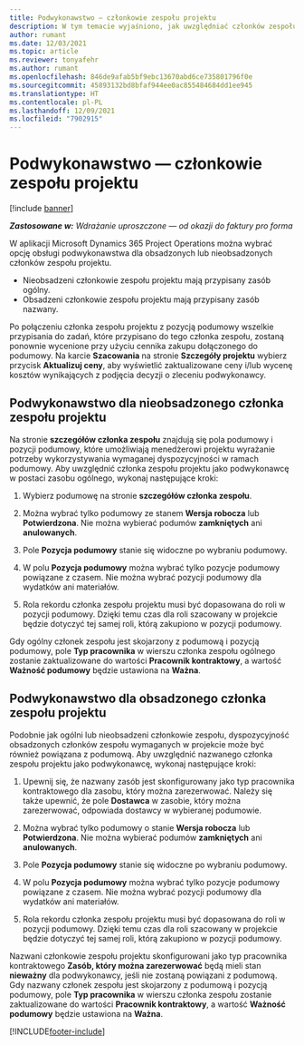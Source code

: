 ```yaml
---
title: Podwykonawstwo — członkowie zespołu projektu
description: W tym temacie wyjaśniono, jak uwzględniać członków zespołu projektu jako podwykonawców w aplikacji Microsoft Dynamics 365 Project Operations.
author: rumant
ms.date: 12/03/2021
ms.topic: article
ms.reviewer: tonyafehr
ms.author: rumant
ms.openlocfilehash: 846de9afab5bf9ebc13670abd6ce735801796f0e
ms.sourcegitcommit: 45893132bd8bfaf944ee0ac855484684dd1ee945
ms.translationtype: HT
ms.contentlocale: pl-PL
ms.lasthandoff: 12/09/2021
ms.locfileid: "7902915"
---
```

# <a name="subcontracting-project-team-members"></a>Podwykonawstwo — członkowie zespołu projektu

[!include [banner](../../includes/dataverse-preview.md)]

_**Zastosowane w:** Wdrażanie uproszczone — od okazji do faktury pro forma_

W aplikacji Microsoft Dynamics 365 Project Operations można wybrać opcję obsługi podwykonawstwa dla obsadzonych lub nieobsadzonych członków zespołu projektu.

- Nieobsadzeni członkowie zespołu projektu mają przypisany zasób ogólny.
- Obsadzeni członkowie zespołu projektu mają przypisany zasób nazwany.

Po połączeniu członka zespołu projektu z pozycją podumowy wszelkie przypisania do zadań, które przypisano do tego członka zespołu, zostaną ponownie wycenione przy użyciu cennika zakupu dołączonego do podumowy.  Na karcie **Szacowania** na stronie **Szczegóły projektu** wybierz przycisk **Aktualizuj ceny**, aby wyświetlić zaktualizowane ceny i/lub wycenę kosztów wynikających z podjęcia decyzji o zleceniu podwykonawcy. 

## <a name="subcontracting-an-unstaffed-project-team-member"></a>Podwykonawstwo dla nieobsadzonego członka zespołu projektu
Na stronie **szczegółów członka zespołu** znajdują się pola podumowy i pozycji podumowy, które umożliwiają menedżerowi projektu wyrażanie potrzeby wykorzystywania wymaganej dyspozycyjności w ramach podumowy. Aby uwzględnić członka zespołu projektu jako podwykonawcę w postaci zasobu ogólnego, wykonaj następujące kroki:

1.  Wybierz podumowę na stronie **szczegółów członka zespołu**.

2.  Można wybrać tylko podumowy ze stanem **Wersja robocza** lub **Potwierdzona**. Nie można wybierać podumów **zamkniętych** ani **anulowanych**. 

3.  Pole **Pozycja podumowy** stanie się widoczne po wybraniu podumowy.

4.  W polu **Pozycja podumowy** można wybrać tylko pozycje podumowy powiązane z czasem. Nie można wybrać pozycji podumowy dla wydatków ani materiałów.

5.  Rola rekordu członka zespołu projektu musi być dopasowana do roli w pozycji podumowy. Dzięki temu czas dla roli szacowany w projekcie będzie dotyczyć tej samej roli, którą zakupiono w pozycji podumowy. 

Gdy ogólny członek zespołu jest skojarzony z podumową i pozycją podumowy, pole **Typ pracownika** w wierszu członka zespołu ogólnego zostanie zaktualizowane do wartości **Pracownik kontraktowy**, a wartość **Ważność podumowy** będzie ustawiona na **Ważna**.

## <a name="subcontracting-a-staffed-project-team-member"></a>Podwykonawstwo dla obsadzonego członka zespołu projektu
Podobnie jak ogólni lub nieobsadzeni członkowie zespołu, dyspozycyjność obsadzonych członków zespołu wymaganych w projekcie może być również powiązana z podumową. Aby uwzględnić nazwanego członka zespołu projektu jako podwykonawcę, wykonaj następujące kroki:

1.  Upewnij się, że nazwany zasób jest skonfigurowany jako typ pracownika kontraktowego dla zasobu, który można zarezerwować. Należy się także upewnić, że pole **Dostawca** w zasobie, który można zarezerwować, odpowiada dostawcy w wybieranej podumowie. 

2.  Można wybrać tylko podumowy o stanie **Wersja robocza** lub **Potwierdzona**. Nie można wybierać podumów **zamkniętych** ani **anulowanych**. 

3.  Pole **Pozycja podumowy** stanie się widoczne po wybraniu podumowy.

4.  W polu **Pozycja podumowy** można wybrać tylko pozycje podumowy powiązane z czasem. Nie można wybrać pozycji podumowy dla wydatków ani materiałów.

5.  Rola rekordu członka zespołu projektu musi być dopasowana do roli w pozycji podumowy. Dzięki temu czas dla roli szacowany w projekcie będzie dotyczyć tej samej roli, którą zakupiono w pozycji podumowy. 

Nazwani członkowie zespołu projektu skonfigurowani jako typ pracownika kontraktowego **Zasób, który można zarezerwować** będą mieli stan **nieważny** dla podwykonawcy, jeśli nie zostaną powiązani z podumową. Gdy nazwany członek zespołu jest skojarzony z podumową i pozycją podumowy, pole **Typ pracownika** w wierszu członka zespołu zostanie zaktualizowane do wartości **Pracownik kontraktowy**, a wartość **Ważność podumowy** będzie ustawiona na **Ważna**.

[!INCLUDE[footer-include](../../includes/footer-banner.md)]

